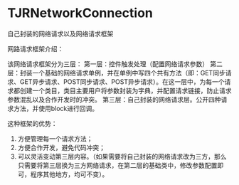 TJRNetworkConnection
====================

自己封装的网络请求以及网络请求框架

网路请求框架介绍：

该网络请求框架分为三层：
第一层：控件触发处理（配置网络请求参数）
第二层：封装一个基础的网络请求单例，并在单例中写四个共有方法（即：GET同步请求、GET异步请求、POST同步请求、POST异步请求）。在这一层中，为每一个请求都创建一个类目，类目主要用户将参数封装为字典，并配置请求链接，防止请求参数混乱以及合作开发时的冲突。
第三层：自己封装的网络请求层。公开四种请求方法，并使用block进行回调。

这种框架的优势：
1. 方便管理每一个请求方法；
2. 方便合作开发，避免代码冲突；
3. 可以灵活变动第三层内容。（如果需要将自己封装的网络请求改为三方，那么只需要将第三层换为三方网络请求，在第二层的基础类中，修改参数配置即可，程序其他地方，均可不变）。

